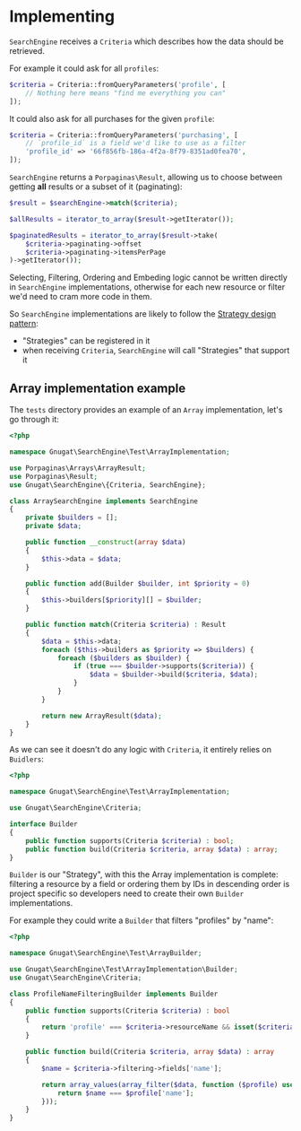 # Implementing

`SearchEngine` receives a `Criteria` which describes how the data should be
retrieved.

For example it could ask for all `profiles`:

```php
$criteria = Criteria::fromQueryParameters('profile', [
    // Nothing here means "find me everything you can"
]);
```

It could also ask for all purchases for the given `profile`:

```php
$criteria = Criteria::fromQueryParameters('purchasing', [
    // `profile_id` is a field we'd like to use as a filter
    'profile_id' => '66f856fb-186a-4f2a-8f79-8351ad0fea70',
]);
```

`SearchEngine` returns a `Porpaginas\Result`, allowing us to choose between getting
**all** results or a subset of it (paginating):

```php
$result = $searchEngine->match($criteria);

$allResults = iterator_to_array($result->getIterator());

$paginatedResults = iterator_to_array($result->take(
    $criteria->paginating->offset
    $criteria->paginating->itemsPerPage
)->getIterator());
```

Selecting, Filtering, Ordering and Embeding logic cannot be written directly in
`SearchEngine` implementations, otherwise for each new resource or filter we'd
need to cram more code in them.

So `SearchEngine` implementations are likely to follow the [Strategy design pattern](https://en.wikipedia.org/wiki/Strategy_pattern):

* "Strategies" can be registered in it
* when receiving `Criteria`, `SearchEngine` will call "Strategies" that support it

## Array implementation example

The `tests` directory provides an example of an `Array` implementation, let's go
through it:

```php
<?php

namespace Gnugat\SearchEngine\Test\ArrayImplementation;

use Porpaginas\Arrays\ArrayResult;
use Porpaginas\Result;
use Gnugat\SearchEngine\{Criteria, SearchEngine};

class ArraySearchEngine implements SearchEngine
{
    private $builders = [];
    private $data;

    public function __construct(array $data)
    {
        $this->data = $data;
    }

    public function add(Builder $builder, int $priority = 0)
    {
        $this->builders[$priority][] = $builder;
    }

    public function match(Criteria $criteria) : Result
    {
        $data = $this->data;
        foreach ($this->builders as $priority => $builders) {
            foreach ($builders as $builder) {
                if (true === $builder->supports($criteria)) {
                    $data = $builder->build($criteria, $data);
                }
            }
        }

        return new ArrayResult($data);
    }
}
```

As we can see it doesn't do any logic with `Criteria`, it entirely relies on
`Buidlers`:

```php
<?php

namespace Gnugat\SearchEngine\Test\ArrayImplementation;

use Gnugat\SearchEngine\Criteria;

interface Builder
{
    public function supports(Criteria $criteria) : bool;
    public function build(Criteria $criteria, array $data) : array;
}
```

`Builder` is our "Strategy", with this the Array implementation is complete:
filtering a resource by a field or ordering them by IDs in descending order is
project specific so developers need to create their own `Builder` implementations.

For example they could write a `Builder` that filters "profiles" by "name":

```php
<?php

namespace Gnugat\SearchEngine\Test\ArrayBuilder;

use Gnugat\SearchEngine\Test\ArrayImplementation\Builder;
use Gnugat\SearchEngine\Criteria;

class ProfileNameFilteringBuilder implements Builder
{
    public function supports(Criteria $criteria) : bool
    {
        return 'profile' === $criteria->resourceName && isset($criteria->filtering->fields['name']);
    }

    public function build(Criteria $criteria, array $data) : array
    {
        $name = $criteria->filtering->fields['name'];

        return array_values(array_filter($data, function ($profile) use ($name) {
            return $name === $profile['name'];
        }));
    }
}
```
